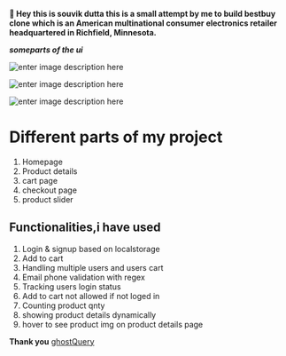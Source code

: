 **👋 Hey this is souvik dutta this is a small attempt by me to build bestbuy clone which is  an American multinational consumer electronics retailer headquartered in Richfield, Minnesota.** 

***someparts of the ui***

![enter image description here](https://i.ibb.co/X2ZKfLY/Screenshot-2021-08-27-16-10-25.png)


![enter image description here](https://i.ibb.co/SQpDcrx/Screenshot-2021-08-27-16-11-23.png)


![enter image description here](https://i.ibb.co/9tt4ZSm/Screenshot-2021-08-27-16-13-04.png)
# Different parts of my project

 1. Homepage
 2. Product details
 3. cart page
 4. checkout page
 5. product slider

## Functionalities,i have used

 1. Login & signup based on localstorage 
 2. Add to cart
 3. Handling multiple users and users cart
 4. Email phone validation with regex
 5. Tracking users login status
 6. Add to cart not allowed if not loged in 
 7. Counting product qnty
 8. showing product details dynamically
 9. hover to see product img on product details page

**Thank you**
[ghostQuery](https://github.com/souvik666/ghostQuery)
